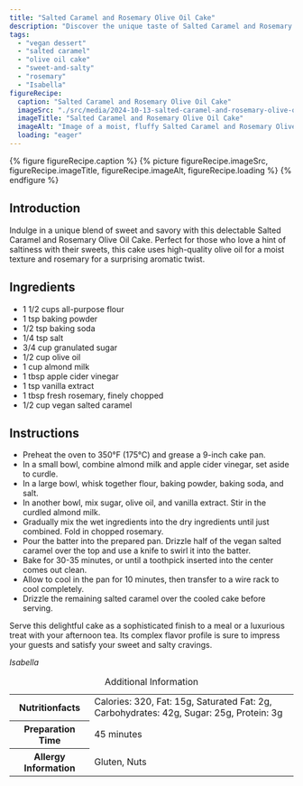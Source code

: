 ```yaml
---
title: "Salted Caramel and Rosemary Olive Oil Cake"
description: "Discover the unique taste of Salted Caramel and Rosemary Olive Oil Cake, a perfect blend of sweet and savory for any sophisticated dessert lover."
tags:
  - "vegan dessert"
  - "salted caramel"
  - "olive oil cake"
  - "sweet-and-salty"
  - "rosemary"
  - "Isabella"
figureRecipe: 
  caption: "Salted Caramel and Rosemary Olive Oil Cake"
  imageSrc: "./src/media/2024-10-13-salted-caramel-and-rosemary-olive-oil-cake-5255.png"
  imageTitle: "Salted Caramel and Rosemary Olive Oil Cake"
  imageAlt: "Image of a moist, fluffy Salted Caramel and Rosemary Olive Oil Cake with golden-brown crust, vegan caramel drizzle, and fresh rosemary on an elegant plate, set on a light wood table in natural light."
  loading: "eager"
---
```


{% figure figureRecipe.caption %}
{% picture figureRecipe.imageSrc, figureRecipe.imageTitle, figureRecipe.imageAlt, figureRecipe.loading %}
{% endfigure %}

## Introduction

Indulge in a unique blend of sweet and savory with this delectable Salted Caramel and Rosemary Olive Oil Cake. Perfect for those who love a hint of saltiness with their sweets, this cake uses high-quality olive oil for a moist texture and rosemary for a surprising aromatic twist.

## Ingredients

- 1 1/2 cups all-purpose flour
- 1 tsp baking powder
- 1/2 tsp baking soda
- 1/4 tsp salt
- 3/4 cup granulated sugar
- 1/2 cup olive oil
- 1 cup almond milk
- 1 tbsp apple cider vinegar
- 1 tsp vanilla extract
- 1 tbsp fresh rosemary, finely chopped
- 1/2 cup vegan salted caramel

## Instructions

- Preheat the oven to 350°F (175°C) and grease a 9-inch cake pan.
- In a small bowl, combine almond milk and apple cider vinegar, set aside to curdle.
- In a large bowl, whisk together flour, baking powder, baking soda, and salt.
- In another bowl, mix sugar, olive oil, and vanilla extract. Stir in the curdled almond milk.
- Gradually mix the wet ingredients into the dry ingredients until just combined. Fold in chopped rosemary.
- Pour the batter into the prepared pan. Drizzle half of the vegan salted caramel over the top and use a knife to swirl it into the batter.
- Bake for 30-35 minutes, or until a toothpick inserted into the center comes out clean.
- Allow to cool in the pan for 10 minutes, then transfer to a wire rack to cool completely.
- Drizzle the remaining salted caramel over the cooled cake before serving.

Serve this delightful cake as a sophisticated finish to a meal or a luxurious treat with your afternoon tea. Its complex flavor profile is sure to impress your guests and satisfy your sweet and salty cravings.

*Isabella*

<table><caption class='sr-only'>Additional Information</caption><tr><th>Nutritionfacts</th><td>Calories: 320, Fat: 15g, Saturated Fat: 2g, Carbohydrates: 42g, Sugar: 25g, Protein: 3g&nbsp;</td></tr><tr><th>Preparation Time</th><td>45 minutes&nbsp;</td></tr><tr><th>Allergy Information</th><td>Gluten, Nuts&nbsp;</td></tr></table>

